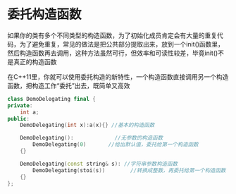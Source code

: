 # 委托构造函数

如果你的类有多个不同类型的构造函数，为了初始化成员肯定会有大量的重复代码，为了避免重复，常见的做法是把公共部分提取出来，放到一个init()函数里，然后构造函数再去调用，这种方法虽然可行，但效率和可读性较差，毕竟init()不是真正的构造函数

在C++11里，你就可以使用委托构造的新特性，一个构造函数直接调用另一个构造函数，把构造工作“委托”出去，既简单又高效

```C++
class DemoDelegating final {
private:
    int a;
public:
    DemoDelegating(int x):a(x){} //基本的构造函数

    DemoDelegating():             //无参数的构造函数
        DemoDelegating(0)       //给出默认值，委托给第一个构造函数
    {}

    DemoDelegating(const string& s): //字符串参数构造函数
        DemoDelegating(stoi(s))        //转换成整数，再委托给第一个构造函数
    {}
};

```

